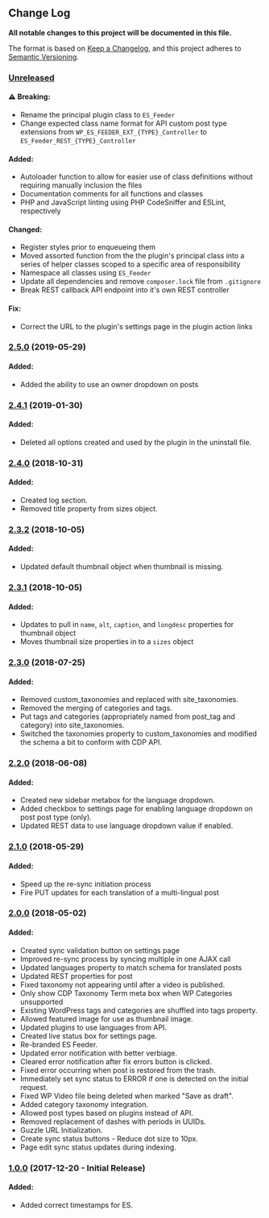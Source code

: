 ## Change Log

**All notable changes to this project will be documented in this file.**

The format is based on [Keep a Changelog](https://keepachangelog.com/en/1.0.0/), and this project adheres to [Semantic Versioning](https://semver.org/spec/v2.0.0.html).

### [Unreleased](https://github.com/IIP-Design/wp-elasticsearch-feeder/compare/2.5.0...HEAD)

#### :warning: Breaking:

- Rename the principal plugin class to `ES_Feeder`
- Change expected class name format for API custom post type extensions from `WP_ES_FEEDER_EXT_{TYPE}_Controller` to `ES_Feeder_REST_{TYPE}_Controller`

#### Added:

- Autoloader function to allow for easier use of class definitions without requiring manually inclusion the files
- Documentation comments for all functions and classes
- PHP and JavaScript linting using PHP CodeSniffer and ESLint, respectively

#### Changed:

- Register styles prior to enqueueing them
- Moved assorted function from the the plugin's principal class into a series of helper classes scoped to a specific area of responsibility
- Namespace all classes using `ES_Feeder`
- Update all dependencies and remove `composer.lock` file from `.gitignore`
- Break REST callback API endpoint into it's own REST controller

#### Fix:

- Correct the URL to the plugin's settings page in the plugin action links

### [2.5.0](https://github.com/IIP-Design/wp-elasticsearch-feeder/compare/2.4.1...2.5.0) (2019-05-29)

#### Added:

- Added the ability to use an owner dropdown on posts

### [2.4.1](https://github.com/IIP-Design/wp-elasticsearch-feeder/compare/2.4.0...2.4.1) (2019-01-30)

#### Added:

- Deleted all options created and used by the plugin in the uninstall file.

### [2.4.0](https://github.com/IIP-Design/wp-elasticsearch-feeder/compare/2.3.2...2.4.0) (2018-10-31)

#### Added:

- Created log section.
- Removed title property from sizes object.

### [2.3.2](https://github.com/IIP-Design/wp-elasticsearch-feeder/compare/2.3.1...2.3.2) (2018-10-05)

#### Added:

- Updated default thumbnail object when thumbnail is missing.

### [2.3.1](https://github.com/IIP-Design/wp-elasticsearch-feeder/compare/2.3.0...2.3.1) (2018-10-05)

#### Added:

- Updates to pull in `name`, `alt`, `caption`, and `longdesc` properties for thumbnail object
- Moves thumbnail size properties in to a `sizes` object

### [2.3.0](https://github.com/IIP-Design/wp-elasticsearch-feeder/compare/2.2.0...2.3.0) (2018-07-25)

#### Added:

- Removed custom_taxonomies and replaced with site_taxonomies.
- Removed the merging of categories and tags.
- Put tags and categories (appropriately named from post_tag and category) into site_taxonomies.
- Switched the taxonomies property to custom_taxonomies and modified the schema a bit to conform with CDP API.

### [2.2.0](https://github.com/IIP-Design/wp-elasticsearch-feeder/compare/2.1.0...2.2.0) (2018-06-08)

#### Added:

- Created new sidebar metabox for the language dropdown.
- Added checkbox to settings page for enabling language dropdown on post post type (only).
- Updated REST data to use language dropdown value if enabled.

### [2.1.0](https://github.com/IIP-Design/wp-elasticsearch-feeder/compare/2.0.0...2.1.0) (2018-05-29)

#### Added:

- Speed up the re-sync initiation process
- Fire PUT updates for each translation of a multi-lingual post

### [2.0.0](https://github.com/IIP-Design/wp-elasticsearch-feeder/compare/1.0.0...2.0.0) (2018-05-02)

#### Added:

- Created sync validation button on settings page
- Improved re-sync process by syncing multiple in one AJAX call
- Updated languages property to match schema for translated posts
- Updated REST properties for post
- Fixed taxonomy not appearing until after a video is published.
- Only show CDP Taxonomy Term meta box when WP Categories unsupported
- Existing WordPress tags and categories are shuffled into tags property.
- Allowed featured image for use as thumbnail image.
- Updated plugins to use languages from API.
- Created live status box for settings page.
- Re-branded ES Feeder.
- Updated error notification with better verbiage.
- Cleared error notification after fix errors button is clicked.
- Fixed error occurring when post is restored from the trash.
- Immediately set sync status to ERROR if one is detected on the initial request.
- Fixed WP Video file being deleted when marked "Save as draft".
- Added category taxonomy integration.
- Allowed post types based on plugins instead of API.
- Removed replacement of dashes with periods in UUIDs.
- Guzzle URL Initialization.
- Create sync status buttons - Reduce dot size to 10px.
- Page edit sync status updates during indexing.

### [1.0.0](https://github.com/IIP-Design/wp-elasticsearch-feeder/releases/tag/1.0.0) (2017-12-20 - Initial Release)

#### Added:

- Added correct timestamps for ES.
